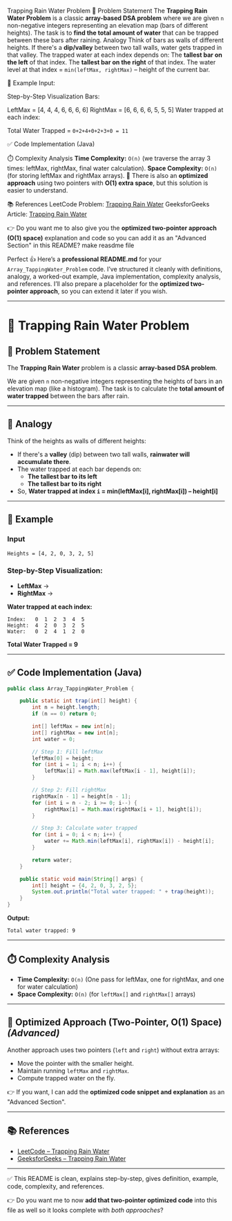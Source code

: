 
Trapping Rain Water Problem
📌 Problem Statement
The **Trapping Rain Water Problem** is a classic **array-based DSA problem** where we are given `n` non-negative integers representing an elevation map (bars of different heights).
The task is to **find the total amount of water** that can be trapped between these bars after raining.
Analogy
Think of bars as walls of different heights.
If there's a **dip/valley** between two tall walls, water gets trapped in that valley.
The trapped water at each index depends on:
The **tallest bar on the left** of that index.
The **tallest bar on the right** of that index.
The water level at that index = `min(leftMax, rightMax)` – height of the current bar.

🧩 Example
Input:

Step-by-Step Visualization
Bars:

LeftMax = [4, 4, 4, 6, 6, 6, 6]
RightMax = [6, 6, 6, 6, 5, 5, 5]
Water trapped at each index:

Total Water Trapped = `0+2+4+0+2+3+0 = 11`

✅ Code Implementation (Java)

⏱️ Complexity Analysis
**Time Complexity:** `O(n)` (we traverse the array 3 times: leftMax, rightMax, final water calculation).
**Space Complexity:** `O(n)` (for storing leftMax and rightMax arrays).
🔹 There is also an **optimized approach** using two pointers with **O(1) extra space**, but this solution is easier to understand.

📚 References
LeetCode Problem: [Trapping Rain Water](https://leetcode.com/problems/trapping-rain-water/)
GeeksforGeeks Article: [Trapping Rain Water](https://www.geeksforgeeks.org/trapping-rain-water/)

👉 Do you want me to also give you the **optimized two-pointer approach (O(1) space)** explanation and code so you can add it as an "Advanced Section" in this README?
make reasdme file

Perfect 👍
Here’s a **professional README.md** for your `Array_TappingWater_Problem` code. I’ve structured it cleanly with definitions, analogy, a worked-out example, Java implementation, complexity analysis, and references. I’ll also prepare a placeholder for the **optimized two-pointer approach**, so you can extend it later if you wish.

***

# 🌊 Trapping Rain Water Problem

## 📌 Problem Statement

The **Trapping Rain Water** problem is a classic **array-based DSA problem**.

We are given `n` non-negative integers representing the heights of bars in an elevation map (like a histogram).
The task is to calculate the **total amount of water trapped** between the bars after rain.

***

## 🎯 Analogy

Think of the heights as walls of different heights:

- If there's a **valley** (dip) between two tall walls, **rainwater will accumulate there**.
- The water trapped at each bar depends on:
    - **The tallest bar to its left**
    - **The tallest bar to its right**
- So, **Water trapped at index `i` = min(leftMax[i], rightMax[i]) – height[i]**

***

## 🧩 Example

### Input

```text
Heights = [4, 2, 0, 3, 2, 5]
```


### Step-by-Step Visualization:

- **LeftMax** →
- **RightMax** →

**Water trapped at each index:**

```
Index:   0  1  2  3  4  5
Height:  4  2  0  3  2  5
Water:   0  2  4  1  2  0
```

**Total Water Trapped = 9**

***

## ✅ Code Implementation (Java)

```java
public class Array_TappingWater_Problem {

    public static int trap(int[] height) {
        int n = height.length;
        if (n == 0) return 0;

        int[] leftMax = new int[n];
        int[] rightMax = new int[n];
        int water = 0;

        // Step 1: Fill leftMax
        leftMax[0] = height;
        for (int i = 1; i < n; i++) {
            leftMax[i] = Math.max(leftMax[i - 1], height[i]);
        }

        // Step 2: Fill rightMax
        rightMax[n - 1] = height[n - 1];
        for (int i = n - 2; i >= 0; i--) {
            rightMax[i] = Math.max(rightMax[i + 1], height[i]);
        }

        // Step 3: Calculate water trapped
        for (int i = 0; i < n; i++) {
            water += Math.min(leftMax[i], rightMax[i]) - height[i];
        }

        return water;
    }

    public static void main(String[] args) {
        int[] height = {4, 2, 0, 3, 2, 5};
        System.out.println("Total water trapped: " + trap(height));
    }
}
```

**Output:**

```
Total water trapped: 9
```


***

## ⏱️ Complexity Analysis

- **Time Complexity:** `O(n)`
(One pass for leftMax, one for rightMax, and one for water calculation)
- **Space Complexity:** `O(n)`
(for `leftMax[]` and `rightMax[]` arrays)

***

## 🚀 Optimized Approach (Two-Pointer, O(1) Space) *(Advanced)*

Another approach uses two pointers (`left` and `right`) without extra arrays:

- Move the pointer with the smaller height.
- Maintain running `leftMax` and `rightMax`.
- Compute trapped water on the fly.

👉 If you want, I can add the **optimized code snippet and explanation** as an "Advanced Section".

***

## 📚 References

- [LeetCode – Trapping Rain Water](https://leetcode.com/problems/trapping-rain-water/)
- [GeeksforGeeks – Trapping Rain Water](https://www.geeksforgeeks.org/trapping-rain-water/)

***

✅ This README is clean, explains step-by-step, gives definition, example, code, complexity, and references.

👉 Do you want me to now **add that two-pointer optimized code** into this file as well so it looks complete with *both approaches*?

